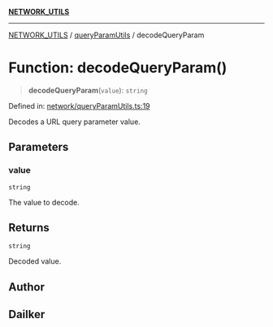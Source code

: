 [**NETWORK_UTILS**](../../README.md)

***

[NETWORK_UTILS](../../README.md) / [queryParamUtils](../README.md) / decodeQueryParam

# Function: decodeQueryParam()

> **decodeQueryParam**(`value`): `string`

Defined in: [network/queryParamUtils.ts:19](https://github.com/dailker/everyutil/blob/7c30ec40bbb398255a9be572db0a537e8bcb9c11/src/network/queryParamUtils.ts#L19)

Decodes a URL query parameter value.

## Parameters

### value

`string`

The value to decode.

## Returns

`string`

Decoded value.

## Author

## Dailker
